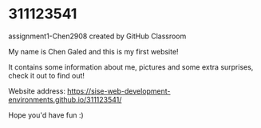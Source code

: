 # 311123541
assignment1-Chen2908 created by GitHub Classroom

My name is Chen Galed and this is my first website!

It contains some information about me, pictures and some extra surprises, check it out to find out!

Website address: https://sise-web-development-environments.github.io/311123541/

Hope you'd have fun :)
